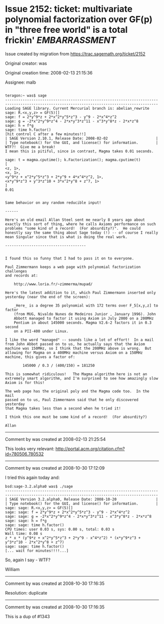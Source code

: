 # Issue 2152: ticket: multivariate polynomial factorization over GF(p) in "three free world" is a total frickin' *EMBARRASSMENT*

Issue created by migration from https://trac.sagemath.org/ticket/2152

Original creator: was

Original creation time: 2008-02-13 21:15:36

Assignee: malb


```

teragon:~ was$ sage
----------------------------------------------------------------------
----------------------------------------------------------------------
Loading SAGE library. Current Mercurial branch is: abelian_rewrite
sage: R.<x,y,z> = GF(5)[]
sage: f = 2*y^9*z + 2*x^2*y^5*z^3 - y^9 - 2*x^4*z^2
sage: g = -2*x^2*y^9*z^4 - 2*x*y^3*z^11 - x^3*y^8*z - 2*x*z^8
sage: h = f*g
sage: time h.factor()
[hit control C after a few minutes!!]
| SAGE Version 2.10.1, Release Date: 2008-02-02                      |
| Type notebook() for the GUI, and license() for information.        |
WTF?!  Give me a break!
I mean this is pitiful, since in contrast, Magma takes 0.01 seconds.

sage: t = magma.cputime(); k.Factorization(); magma.cputime(t)
[
<z, 1>,
<x, 1>,
<y^9*z + x^2*y^5*z^3 + 2*y^9 + 4*x^4*z^2, 1>,
<x*y^9*z^3 + y^3*z^10 + 3*x^2*y^8 + z^7, 1>
]
0.01


Same behavior on any random reducible input!

------

Here's an old email Allan Steel sent me nearly 8 years ago about
exactly this sort of thing, where he calls Axioms performance on such
problems "some kind of a record!  (For absurdity?)".  He could
honestly say the same thing about Sage today (!) -- of course I really
mean Singular since that is what is doing the real work. 

-------------------------------------

 
I found this so funny that I had to pass it on to everyone.
 
Paul Zimmermann keeps a web page with polynomial factorization challenges
and records at:
 
    http://www.loria.fr/~zimmerma/mupad/
 
Here's the latest addition to it, which Paul Zimmermann inserted only
yesterday (near the end of the screen):
 
    _Here_ is a degree 35 polynomial with 172 terms over F_5[x,y,z] to factor
    (from MUG, Nivaldo Nunes de Medeiros Junior , January 1996). John
    Abbott managed to factor it using Axiom in July 2000 on a 200MHz
    Pentium in about 145000 seconds. Magma V2.6-2 factors it in 0.3 second
    on a PII-400 under Linux.
 
I like the word "managed" -- sounds like a lot of effort!  In a mail
from John Abbot passed on to us, he actually says that the Axiom
machine was 150MHz, so I think that the 200MHz above is wrong.  But
allowing for Magma on a 400MHz machine versus Axiom on a 150MHz
machine, this gives a factor of:
 
        145000 / 0.3 / (400/150) = 181250
 
This is somewhat ridiculous!   The Magma algorithm here is not an
extremely smart algorithm, and I'm surprised to see how amazingly slow
Axiom is for this!
 
The web page has the original poly and the Magma code too.  In the mail
passed on to us, Paul Zimmermann said that he only discovered yesterday
that Magma takes less than a second when he tried it!
 
I think this one must be some kind of a record!  (For absurdity?)
 
Allan
```




---

Comment by was created at 2008-02-13 21:25:54

This looks very relevant:
   http://portal.acm.org/citation.cfm?id=780506.780532


---

Comment by was created at 2008-10-30 17:12:09

I tried this again today and:


```
bsd:sage-3.2.alpha0 was$ ./sage
----------------------------------------------------------------------
----------------------------------------------------------------------
| SAGE Version 3.2.alpha0, Release Date: 2008-10-20                  |
| Type notebook() for the GUI, and license() for information.        |
sage: sage: R.<x,y,z> = GF(5)[]
sage: sage: f = 2*y^9*z + 2*x^2*y^5*z^3 - y^9 - 2*x^4*z^2
sage: sage: g = -2*x^2*y^9*z^4 - 2*x*y^3*z^11 - x^3*y^8*z - 2*x*z^8
sage: sage: h = f*g
sage: sage: time h.factor()
CPU times: user 0.03 s, sys: 0.00 s, total: 0.03 s
Wall time: 0.08 s
z * x * (y^9*z + x^2*y^5*z^3 + 2*y^9 - x^4*z^2) * (x*y^9*z^3 + y^3*z^10 - 2*x^2*y^8 + z^7)
sage: sage: time h.factor()
[... wait for minutes!!!!...]
```


So, again I say - WTF?  

William


---

Comment by was created at 2008-10-30 17:16:35

Resolution: duplicate


---

Comment by was created at 2008-10-30 17:16:35

This is a dup of #1343
